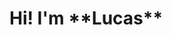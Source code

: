 <!DOCTYPE html>
<html>
<head>
  <link rel="stylesheet" href="styles.css" />
</head>
<body>
  <div>
    <h1>Hi! I'm **Lucas**</h1>
  </div>
</body>
  

</html>



<!---
lucasnrodriguez/lucasnrodriguez is a ✨ special ✨ repository because its `README.md` (this file) appears on your GitHub profile.
You can click the Preview link to take a look at your changes.
--->

